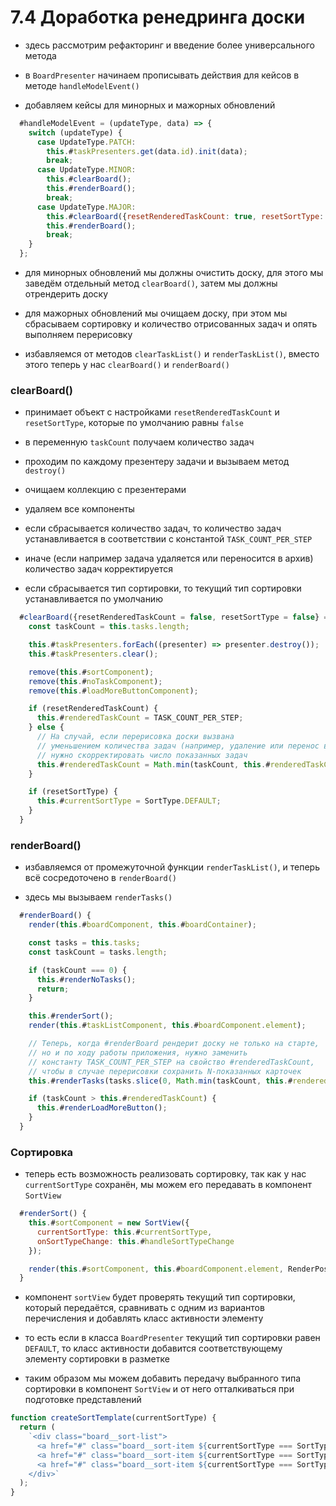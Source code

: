 # 7.4 Доработка ренедринга доски

- здесь рассмотрим рефакторинг и введение более универсального метода

- в `BoardPresenter` начинаем прописывать действия для кейсов в методе `handleModelEvent()`

- добавляем кейсы для минорных и мажорных обновлений

```js
  #handleModelEvent = (updateType, data) => {
    switch (updateType) {
      case UpdateType.PATCH:
        this.#taskPresenters.get(data.id).init(data);
        break;
      case UpdateType.MINOR:
        this.#clearBoard();
        this.#renderBoard();
        break;
      case UpdateType.MAJOR:
        this.#clearBoard({resetRenderedTaskCount: true, resetSortType: true});
        this.#renderBoard();
        break;
    }
  };
```

- для минорных обновлений мы должны очистить доску, для этого мы заведём отдельный метод `clearBoard()`, затем мы должны отрендерить доску

- для мажорных обновлений мы очищаем доску, при этом мы сбрасываем сортировку и количество отрисованных задач и опять выполняем перерисовку

- избавляемся от методов `clearTaskList()` и `renderTaskList()`, вместо этого теперь у нас `clearBoard()` и `renderBoard()`

### clearBoard()

- принимает объект с настройками `resetRenderedTaskCount` и `resetSortType`, которые по умолчанию равны `false`

- в переменную `taskCount` получаем количество задач
- проходим по каждому презентеру задачи и вызываем метод `destroy()`
- очищаем коллекцию с презентерами
- удаляем все компоненты
- если сбрасывается количество задач, то количество задач устанавливается в соответствии с константой `TASK_COUNT_PER_STEP`
- иначе (если например задача удаляется или переносится в архив) количество задач корректируется
- если сбрасывается тип сортировки, то текущий тип сортировки устанавливается по умолчанию

```js
  #clearBoard({resetRenderedTaskCount = false, resetSortType = false} = {}) {
    const taskCount = this.tasks.length;

    this.#taskPresenters.forEach((presenter) => presenter.destroy());
    this.#taskPresenters.clear();

    remove(this.#sortComponent);
    remove(this.#noTaskComponent);
    remove(this.#loadMoreButtonComponent);

    if (resetRenderedTaskCount) {
      this.#renderedTaskCount = TASK_COUNT_PER_STEP;
    } else {
      // На случай, если перерисовка доски вызвана
      // уменьшением количества задач (например, удаление или перенос в архив)
      // нужно скорректировать число показанных задач
      this.#renderedTaskCount = Math.min(taskCount, this.#renderedTaskCount);
    }

    if (resetSortType) {
      this.#currentSortType = SortType.DEFAULT;
    }
  }
```

### renderBoard()

- избавляемся от промежуточной функции `renderTaskList()`, и теперь всё сосредоточено в `renderBoard()`

- здесь мы вызываем `renderTasks()`

```js
  #renderBoard() {
    render(this.#boardComponent, this.#boardContainer);

    const tasks = this.tasks;
    const taskCount = tasks.length;

    if (taskCount === 0) {
      this.#renderNoTasks();
      return;
    }

    this.#renderSort();
    render(this.#taskListComponent, this.#boardComponent.element);

    // Теперь, когда #renderBoard рендерит доску не только на старте,
    // но и по ходу работы приложения, нужно заменить
    // константу TASK_COUNT_PER_STEP на свойство #renderedTaskCount,
    // чтобы в случае перерисовки сохранить N-показанных карточек
    this.#renderTasks(tasks.slice(0, Math.min(taskCount, this.#renderedTaskCount)));

    if (taskCount > this.#renderedTaskCount) {
      this.#renderLoadMoreButton();
    }
  }
```

### Сортировка

- теперь есть возможность реализовать сортировку, так как у нас `currentSortType` сохранён, мы можем его передавать в компонент `SortView` 

```js
  #renderSort() {
    this.#sortComponent = new SortView({
      currentSortType: this.#currentSortType,
      onSortTypeChange: this.#handleSortTypeChange
    });

    render(this.#sortComponent, this.#boardComponent.element, RenderPosition.AFTERBEGIN);
  }
```

- компонент `sortView` будет проверять текущий тип сортировки, который передаётся, сравнивать с одним из вариантов перечисления и добавлять класс активности элементу

- то есть если в класса `BoardPresenter` текущий тип сортировки равен `DEFAULT`, то класс активности добавится соответствующему элементу сортировки в разметке

- таким образом мы можем добавить передачу выбранного типа сортировки в компонент `SortView` и от него отталкиваться при подготовке представлений

```js
function createSortTemplate(currentSortType) {
  return (
    `<div class="board__sort-list">
      <a href="#" class="board__sort-item ${currentSortType === SortType.DEFAULT ? 'board__sort-item--active' : ''}" data-sort-type="${SortType.DEFAULT}">SORT BY DEFAULT</a>
      <a href="#" class="board__sort-item ${currentSortType === SortType.DATE_UP ? 'board__sort-item--active' : ''}" data-sort-type="${SortType.DATE_UP}">SORT BY DATE up</a>
      <a href="#" class="board__sort-item ${currentSortType === SortType.DATE_DOWN ? 'board__sort-item--active' : ''}" data-sort-type="${SortType.DATE_DOWN}">SORT BY DATE down</a>
    </div>`
  );
}
```